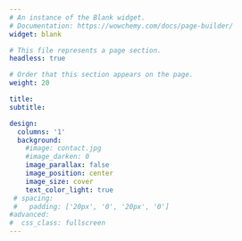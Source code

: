 ```yaml
---
# An instance of the Blank widget.
# Documentation: https://wowchemy.com/docs/page-builder/
widget: blank

# This file represents a page section.
headless: true

# Order that this section appears on the page.
weight: 20

title:
subtitle:

design:
  columns: '1'
  background:
    #image: contact.jpg
    #image_darken: 0
    image_parallax: false
    image_position: center
    image_size: cover
    text_color_light: true
 # spacing:
 #   padding: ['20px', '0', '20px', '0']
#advanced:
#  css_class: fullscreen
---
```

